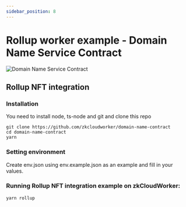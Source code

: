 ```yaml
---
sidebar_position: 8
---
```


# Rollup worker example - Domain Name Service Contract

![Domain Name Service Contract](/img/DomainName7.svg)

## Rollup NFT integration

### Installation

You need to install node, ts-node and git
and clone this repo

```
git clone https://github.com/zkcloudworker/domain-name-contract
cd domain-name-contract
yarn
```

### Setting environment

Create env.json using env.example.json as an example and fill in your values.

### Running Rollup NFT integration example on zkCloudWorker:

```
yarn rollup
```
